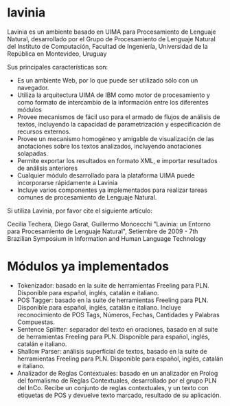 lavinia
=======

Lavinia es un ambiente basado en UIMA para Procesamiento de Lenguaje Natural, desarrollado por el Grupo de Procesamiento de Lenguaje Natural del Instituto de Computación, Facultad de Ingeniería, Universidad de la República en Montevideo, Uruguay

Sus principales características son:

- Es un ambiente Web, por lo que puede ser utilizado sólo con un navegador.
- Utiliza la arquitectura UIMA de IBM como motor de procesamiento y como formato de intercambio de la información entre los diferentes módulos
- Provee mecanismos de fácil uso para el armado de flujos de análisis de textos, incluyendo la capacidad de parametrización y especificación de recursos externos.
- Provee un mecanismo homogéneo y amigable de visualización de las anotaciones sobre los textos analizados, incluyendo anotaciones solapadas.
- Permite exportar los resultados en formato XML, e importar resultados de análisis anteriores
- Cualquier módulo desarrollado para la plataforma UIMA puede incorporarse rápidamente a Lavinia
- Incluye varios componentes ya implementados para realizar tareas comunes de procesamiento de Lenguaje Natural.

Si utiliza Lavinia, por favor cite el siguiente artículo:

Cecilia Techera, Diego Garat, Guillermo Moncecchi "Lavinia: un Entorno para Procesamiento de Lenguaje Natural", Setiembre de 2009 - 7th Brazilian Symposium in Information and Human Language Technology

Módulos ya implementados
========================

- Tokenizador: basado en la suite de herramientas Freeling para PLN. Disponible para español, inglés, catalán e italiano.
- POS Tagger: basado en la suite de herramientas Freeling para PLN. Disponible para español, inglés, catalán e italiano. Incluye reconocimiento de POS Tags, Números, Fechas, Cantidades y Palabras Compuestas.
- Sentence Splitter: separador del texto en oraciones, basado en al suite de herramientas Freeling para PLN. Disponible para español, inglés, catalán e italiano.
- Shallow Parser: análisis superficial de textos, basado en la suite de herramientas Freeling para PLN. Disponible para español, inglés, catalán e italiano.
- Analizador de Reglas Contextuales: basado en un analizador en Prolog del formalismo de Reglas Contextuales, desarrollado por el grupo PLN del InCo. Recibe un conjunto de reglas contextuales, y un texto con etiquetas de POS y devuelve texto marcado, resultado de su aplicación.

